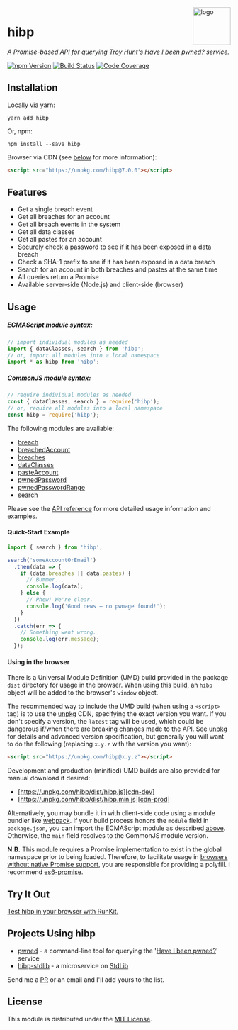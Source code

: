 <a href="https://wkovacs64.github.io/hibp">
  <img
    alt="logo"
    title="logo"
    src="https://wkovacs64.github.io/hibp/logo.png"
    align="right"
    width="85"
  />
</a>

# hibp

_A Promise-based API for querying [Troy Hunt][troy]'s [Have I been
pwned?][haveibeenpwned] service._

[![npm Version][npm-image]][npm-url] [![Build Status][travis-image]][travis-url]
[![Code Coverage][coverage-image]][coverage-url]

## Installation

Locally via yarn:

```shell
yarn add hibp
```

Or, npm:

```shell
npm install --save hibp
```

Browser via CDN (see [below](#using-in-the-browser) for more information):

```html
<script src="https://unpkg.com/hibp@7.0.0"></script>
```

## Features

* Get a single breach event
* Get all breaches for an account
* Get all breach events in the system
* Get all data classes
* Get all pastes for an account
* [Securely][search-by-range] check a password to see if it has been exposed in
  a data breach
* Check a SHA-1 prefix to see if it has been exposed in a data breach
* Search for an account in both breaches and pastes at the same time
* All queries return a Promise
* Available server-side (Node.js) and client-side (browser)

## Usage

##### ECMAScript module syntax:

```javascript
// import individual modules as needed
import { dataClasses, search } from 'hibp';
// or, import all modules into a local namespace
import * as hibp from 'hibp';
```

##### CommonJS module syntax:

```javascript
// require individual modules as needed
const { dataClasses, search } = require('hibp');
// or, require all modules into a local namespace
const hibp = require('hibp');
```

The following modules are available:

* [breach](API.md#breach)
* [breachedAccount](API.md#breachedaccount)
* [breaches](API.md#breaches)
* [dataClasses](API.md#dataclasses)
* [pasteAccount](API.md#pasteaccount)
* [pwnedPassword](API.md#pwnedpassword)
* [pwnedPasswordRange](API.md#pwnedpasswordrange)
* [search](API.md#search)

Please see the [API reference](API.md) for more detailed usage information and
examples.

#### Quick-Start Example

```javascript
import { search } from 'hibp';

search('someAccountOrEmail')
  .then(data => {
    if (data.breaches || data.pastes) {
      // Bummer...
      console.log(data);
    } else {
      // Phew! We're clear.
      console.log('Good news — no pwnage found!');
    }
  })
  .catch(err => {
    // Something went wrong.
    console.log(err.message);
  });
```

#### Using in the browser

There is a Universal Module Definition (UMD) build provided in the package
`dist` directory for usage in the browser. When using this build, an `hibp`
object will be added to the browser's `window` object.

The recommended way to include the UMD build (when using a `<script>` tag) is to
use the [unpkg][unpkg] CDN, specifying the exact version you want. If you don't
specify a version, the `latest` tag will be used, which could be dangerous
if/when there are breaking changes made to the API. See [unpkg][unpkg] for
details and advanced version specification, but generally you will want to do
the following (replacing `x.y.z` with the version you want):

```html
<script src="https://unpkg.com/hibp@x.y.z"></script>
```

Development and production (minified) UMD builds are also provided for manual
download if desired:

* [https://unpkg.com/hibp/dist/hibp.js][cdn-dev]
* [https://unpkg.com/hibp/dist/hibp.min.js][cdn-prod]

Alternatively, you may bundle it in with client-side code using a module bundler
like [webpack][webpack]. If your build process honors the `module` field in
`package.json`, you can import the ECMAScript module as described
[above](#usage). Otherwise, the `main` field resolves to the CommonJS module
version.

**N.B.** This module requires a Promise implementation to exist in the global
namespace prior to being loaded. Therefore, to facilitate usage in [browsers
without native Promise support][caniuse-promise], you are responsible for
providing a polyfill. I recommend [es6-promise][es6-promise].

## Try It Out

[Test hibp in your browser with RunKit.][runkit]

## Projects Using hibp

* [pwned][pwned] - a command-line tool for querying the '[Have I been
  pwned?][haveibeenpwned]' service
* [hibp-stdlib][hibp-stdlib] - a microservice on [StdLib][stdlib]

Send me a [PR][pulls] or an email and I'll add yours to the list.

## License

This module is distributed under the [MIT License][license].

[npm-image]: https://img.shields.io/npm/v/hibp.svg?style=flat-square
[npm-url]: https://www.npmjs.com/package/hibp
[travis-image]: https://img.shields.io/travis/wKovacs64/hibp.svg?style=flat-square&branch=master
[travis-url]: https://travis-ci.org/wKovacs64/hibp
[coverage-image]: https://img.shields.io/coveralls/wKovacs64/hibp.svg?style=flat-square&branch=master
[coverage-url]: https://coveralls.io/github/wKovacs64/hibp?branch=master
[troy]: http://www.troyhunt.com
[haveibeenpwned]: https://haveibeenpwned.com
[search-by-range]: https://haveibeenpwned.com/API/v2#SearchingPwnedPasswordsByRange
[unpkg]: https://unpkg.com
[cdn-dev]: https://unpkg.com/hibp/dist/hibp.js
[cdn-prod]: https://unpkg.com/hibp/dist/hibp.min.js
[webpack]: https://webpack.js.org
[caniuse-promise]: http://caniuse.com/#search=promise
[es6-promise]: https://github.com/stefanpenner/es6-promise
[runkit]: https://runkit.com/npm/hibp
[pwned]: https://github.com/wKovacs64/pwned
[pulls]: https://github.com/wKovacs64/hibp/pulls
[hibp-stdlib]: https://stdlib.com/@wKovacs64/lib/hibp
[stdlib]: https://stdlib.com
[license]: https://github.com/wKovacs64/hibp/tree/master/LICENSE.txt
